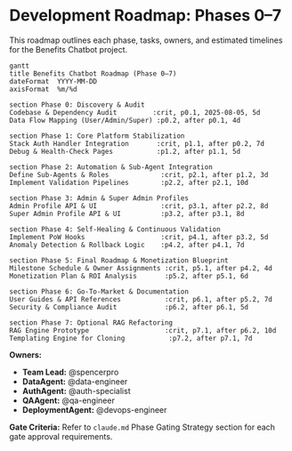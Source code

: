 # Development Roadmap: Phases 0–7

This roadmap outlines each phase, tasks, owners, and estimated timelines for the Benefits Chatbot project.

```mermaid
gantt
title Benefits Chatbot Roadmap (Phase 0–7)
dateFormat  YYYY-MM-DD
axisFormat  %m/%d

section Phase 0: Discovery & Audit
Codebase & Dependency Audit         :crit, p0.1, 2025-08-05, 5d
Data Flow Mapping (User/Admin/Super) :p0.2, after p0.1, 4d

section Phase 1: Core Platform Stabilization
Stack Auth Handler Integration       :crit, p1.1, after p0.2, 7d
Debug & Health-Check Pages           :p1.2, after p1.1, 5d

section Phase 2: Automation & Sub-Agent Integration
Define Sub-Agents & Roles             :crit, p2.1, after p1.2, 3d
Implement Validation Pipelines        :p2.2, after p2.1, 10d

section Phase 3: Admin & Super Admin Profiles
Admin Profile API & UI                :crit, p3.1, after p2.2, 8d
Super Admin Profile API & UI          :p3.2, after p3.1, 8d

section Phase 4: Self-Healing & Continuous Validation
Implement PoW Hooks                   :crit, p4.1, after p3.2, 5d
Anomaly Detection & Rollback Logic    :p4.2, after p4.1, 7d

section Phase 5: Final Roadmap & Monetization Blueprint
Milestone Schedule & Owner Assignments :crit, p5.1, after p4.2, 4d
Monetization Plan & ROI Analysis       :p5.2, after p5.1, 6d

section Phase 6: Go-To-Market & Documentation
User Guides & API References           :crit, p6.1, after p5.2, 7d
Security & Compliance Audit            :p6.2, after p6.1, 5d

section Phase 7: Optional RAG Refactoring
RAG Engine Prototype                   :crit, p7.1, after p6.2, 10d
Templating Engine for Cloning           :p7.2, after p7.1, 7d
``` 

**Owners:**
- **Team Lead:** @spencerpro
- **DataAgent:** @data-engineer
- **AuthAgent:** @auth-specialist
- **QAAgent:** @qa-engineer
- **DeploymentAgent:** @devops-engineer

**Gate Criteria:** Refer to `claude.md` Phase Gating Strategy section for each gate approval requirements.
